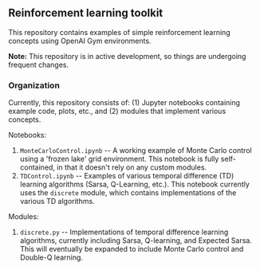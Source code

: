 ## Reinforcement learning toolkit

This repository contains examples of simple reinforcement learning concepts using OpenAI Gym environments.

**Note:** This repository is in active development, so things are undergoing frequent changes.

### Organization

Currently, this repository consists of: (1) Jupyter notebooks containing example code, plots, etc., and (2) modules that implement various concepts.

Notebooks:
1. `MonteCarloControl.ipynb` -- A working example of Monte Carlo control using a 'frozen lake' grid environment. This notebook is fully self-contained, in that it doesn't rely on any custom modules.
2. `TDControl.ipynb` -- Examples of various temporal difference (TD) learning algorithms (Sarsa, Q-Learning, etc.). This notebook currently uses the `discrete` module, which contains implementations of the various TD algorithms.

Modules:
1. `discrete.py` -- Implementations of temporal difference learning algorithms, currently including Sarsa, Q-learning, and Expected Sarsa.  This will eventually be expanded to include Monte Carlo control and Double-Q learning.
